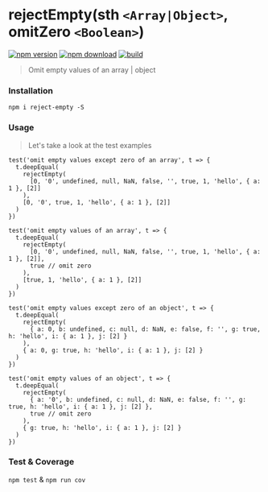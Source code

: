 # rejectEmpty(sth `<Array|Object>`, omitZero `<Boolean>`)

[![npm version][npm-v-img]][npm-url]
[![npm download][npm-dl-img]][npm-url]
[![build][build-img]][build-url]

> Omit empty values of an array | object

### Installation

`npm i reject-empty -S`  

### Usage
> Let's take a look at the test examples

```
test('omit empty values except zero of an array', t => {
  t.deepEqual(
    rejectEmpty(
      [0, '0', undefined, null, NaN, false, '', true, 1, 'hello', { a: 1 }, [2]]
    ),
    [0, '0', true, 1, 'hello', { a: 1 }, [2]]
  )
})

test('omit empty values of an array', t => {
  t.deepEqual(
    rejectEmpty(
      [0, '0', undefined, null, NaN, false, '', true, 1, 'hello', { a: 1 }, [2]],
      true // omit zero
    ),
    [true, 1, 'hello', { a: 1 }, [2]]
  )
})

test('omit empty values except zero of an object', t => {
  t.deepEqual(
    rejectEmpty(
      { a: 0, b: undefined, c: null, d: NaN, e: false, f: '', g: true, h: 'hello', i: { a: 1 }, j: [2] }
    ),
    { a: 0, g: true, h: 'hello', i: { a: 1 }, j: [2] }
  )
})

test('omit empty values of an object', t => {
  t.deepEqual(
    rejectEmpty(
      { a: '0', b: undefined, c: null, d: NaN, e: false, f: '', g: true, h: 'hello', i: { a: 1 }, j: [2] },
      true // omit zero
    ),
    { g: true, h: 'hello', i: { a: 1 }, j: [2] }
  )
})
```

### Test & Coverage

`npm test` & `npm run cov`

[npm-url]: https://www.npmjs.com/package/reject-empty
[npm-v-img]: http://img.shields.io/npm/v/reject-empty.svg
[npm-dl-img]: http://img.shields.io/npm/dm/reject-empty.svg
[build-img]: https://travis-ci.org/kenberkeley/reject-empty.svg?branch=master
[build-url]: https://travis-ci.org/kenberkeley/reject-empty
